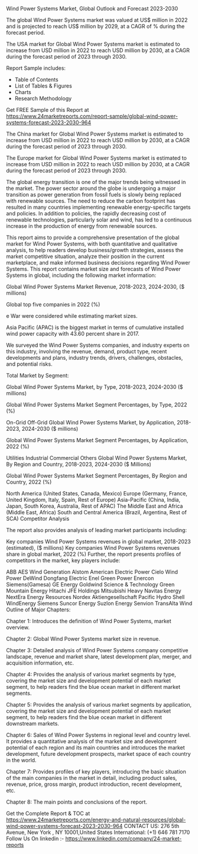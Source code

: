 Wind Power Systems Market, Global Outlook and Forecast 2023-2030

The global Wind Power Systems market was valued at US$ million in 2022 and is projected to reach US$ million by 2029, at a CAGR of % during the forecast period. 

The USA market for Global Wind Power Systems market is estimated to increase from USD million in 2022 to reach USD million by 2030, at a CAGR during the forecast period of 2023 through 2030.

Report Sample includes:
- Table of Contents
- List of Tables & Figures
- Charts
- Research Methodology

Get FREE Sample of this Report at https://www.24marketreports.com/report-sample/global-wind-power-systems-forecast-2023-2030-964

The China market for Global Wind Power Systems market is estimated to increase from USD million in 2022 to reach USD million by 2030, at a CAGR during the forecast period of 2023 through 2030.

The Europe market for Global Wind Power Systems market is estimated to increase from USD million in 2022 to reach USD million by 2030, at a CAGR during the forecast period of 2023 through 2030.

The global energy transition is one of the major trends being witnessed in the market. The power sector around the globe is undergoing a major transition as power generation from fossil fuels is slowly being replaced with renewable sources. The need to reduce the carbon footprint has resulted in many countries implementing renewable energy-specific targets and policies. In addition to policies, the rapidly decreasing cost of renewable technologies, particularly solar and wind, has led to a continuous increase in the production of energy from renewable sources.

This report aims to provide a comprehensive presentation of the global market for Wind Power Systems, with both quantitative and qualitative analysis, to help readers develop business/growth strategies, assess the market competitive situation, analyze their position in the current marketplace, and make informed business decisions regarding Wind Power Systems. This report contains market size and forecasts of Wind Power Systems in global, including the following market information:

Global Wind Power Systems Market Revenue, 2018-2023, 2024-2030, ($ millions)

Global top five companies in 2022 (%)

e War were considered while estimating market sizes.

Asia Pacific (APAC) is the biggest market in terms of cumulative installed wind power capacity with 43.60 percent share in 2017.

We surveyed the Wind Power Systems companies, and industry experts on this industry, involving the revenue, demand, product type, recent developments and plans, industry trends, drivers, challenges, obstacles, and potential risks.

Total Market by Segment:

Global Wind Power Systems Market, by Type, 2018-2023, 2024-2030 ($ millions)

Global Wind Power Systems Market Segment Percentages, by Type, 2022 (%)

On-Grid
Off-Grid
Global Wind Power Systems Market, by Application, 2018-2023, 2024-2030 ($ millions)

Global Wind Power Systems Market Segment Percentages, by Application, 2022 (%)

Utilities
Industrial
Commercial
Others
Global Wind Power Systems Market, By Region and Country, 2018-2023, 2024-2030 ($ Millions)

Global Wind Power Systems Market Segment Percentages, By Region and Country, 2022 (%)

North America (United States, Canada, Mexico)
Europe (Germany, France, United Kingdom, Italy, Spain, Rest of Europe)
Asia-Pacific (China, India, Japan, South Korea, Australia, Rest of APAC)
The Middle East and Africa (Middle East, Africa)
South and Central America (Brazil, Argentina, Rest of SCA)
Competitor Analysis

The report also provides analysis of leading market participants including:

Key companies Wind Power Systems revenues in global market, 2018-2023 (estimated), ($ millions)
Key companies Wind Power Systems revenues share in global market, 2022 (%)
Further, the report presents profiles of competitors in the market, key players include:

ABB
AES Wind Generation
Alstom
American Electric Power
Cielo Wind Power
DeWind
Dongfang Electric
Enel Green Power
Enercon
Siemens(Gamesa)
GE Energy
Goldwind Science & Technology
Green Mountain Energy
Hitachi
JFE Holdings
Mitsubishi Heavy
Navitas Energy
NextEra Energy Resources
Nordex Aktiengesellschaft
Pacific Hydro
Shell WindEnergy
Siemens
Suncor Energy
Suzlon Energy
Senvion
TransAlta Wind
Outline of Major Chapters:

Chapter 1: Introduces the definition of Wind Power Systems, market overview.

Chapter 2: Global Wind Power Systems market size in revenue.

Chapter 3: Detailed analysis of Wind Power Systems company competitive landscape, revenue and market share, latest development plan, merger, and acquisition information, etc.

Chapter 4: Provides the analysis of various market segments by type, covering the market size and development potential of each market segment, to help readers find the blue ocean market in different market segments.

Chapter 5: Provides the analysis of various market segments by application, covering the market size and development potential of each market segment, to help readers find the blue ocean market in different downstream markets.

Chapter 6: Sales of Wind Power Systems in regional level and country level. It provides a quantitative analysis of the market size and development potential of each region and its main countries and introduces the market development, future development prospects, market space of each country in the world.

Chapter 7: Provides profiles of key players, introducing the basic situation of the main companies in the market in detail, including product sales, revenue, price, gross margin, product introduction, recent development, etc.

Chapter 8: The main points and conclusions of the report.

Get the Complete Report & TOC at https://www.24marketreports.com/energy-and-natural-resources/global-wind-power-systems-forecast-2023-2030-964
CONTACT US:
276 5th Avenue, New York , NY 10001,United States
International: (+1) 646 781 7170
Follow Us On linkedin :- https://www.linkedin.com/company/24-market-reports
